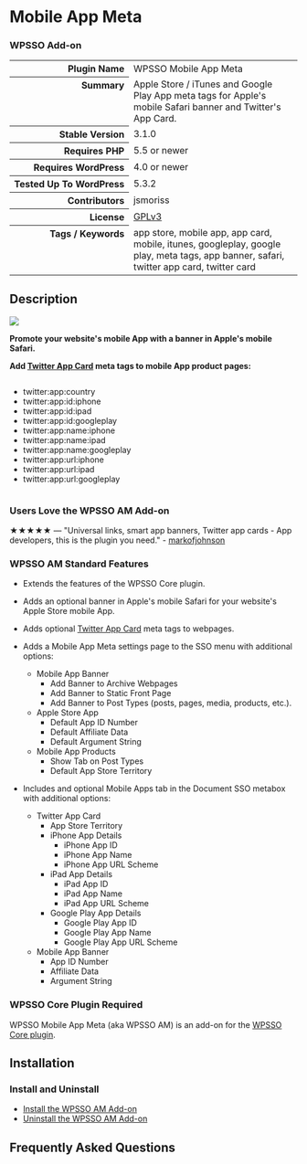 <h1>Mobile App Meta</h1><h3>WPSSO Add-on</h3>

<table>
<tr><th align="right" valign="top" nowrap>Plugin Name</th><td>WPSSO Mobile App Meta</td></tr>
<tr><th align="right" valign="top" nowrap>Summary</th><td>Apple Store / iTunes and Google Play App meta tags for Apple&#039;s mobile Safari banner and Twitter&#039;s App Card.</td></tr>
<tr><th align="right" valign="top" nowrap>Stable Version</th><td>3.1.0</td></tr>
<tr><th align="right" valign="top" nowrap>Requires PHP</th><td>5.5 or newer</td></tr>
<tr><th align="right" valign="top" nowrap>Requires WordPress</th><td>4.0 or newer</td></tr>
<tr><th align="right" valign="top" nowrap>Tested Up To WordPress</th><td>5.3.2</td></tr>
<tr><th align="right" valign="top" nowrap>Contributors</th><td>jsmoriss</td></tr>
<tr><th align="right" valign="top" nowrap>License</th><td><a href="https://www.gnu.org/licenses/gpl.txt">GPLv3</a></td></tr>
<tr><th align="right" valign="top" nowrap>Tags / Keywords</th><td>app store, mobile app, app card, mobile, itunes, googleplay, google play, meta tags, app banner, safari, twitter app card, twitter card</td></tr>
</table>

<h2>Description</h2>

<p style="margin:0;"><img class="readme-icon" src="https://surniaulula.github.io/wpsso-am/assets/icon-256x256.png"></p>

<p><strong>Promote your website's mobile App with a banner in Apple's mobile Safari.</strong></p>

<p><strong>Add <a href="https://dev.twitter.com/cards/types/app">Twitter App Card</a> meta tags to mobile App product pages:</strong></p>

<ul style="display:inline-block;">
<li>twitter:app:country</li>
<li>twitter:app:id:iphone</li>
<li>twitter:app:id:ipad</li>
<li>twitter:app:id:googleplay</li>
<li>twitter:app:name:iphone</li>
<li>twitter:app:name:ipad</li>
<li>twitter:app:name:googleplay</li>
<li>twitter:app:url:iphone</li>
<li>twitter:app:url:ipad</li>
<li>twitter:app:url:googleplay</li>
</ul>

<h3>Users Love the WPSSO AM Add-on</h3>

<p>&#x2605;&#x2605;&#x2605;&#x2605;&#x2605; &mdash; "Universal links, smart app banners, Twitter app cards - App developers, this is the plugin you need." - <a href="https://wordpress.org/support/topic/universal-links-smart-app-banners-twitter-app-cards/">markofjohnson</a></p>

<h3>WPSSO AM Standard Features</h3>

<ul>
<li><p>Extends the features of the WPSSO Core plugin.</p></li>
<li><p>Adds an optional banner in Apple's mobile Safari for your website's Apple Store mobile App.</p></li>
<li><p>Adds optional <a href="https://dev.twitter.com/cards/types/app">Twitter App Card</a> meta tags to webpages.</p></li>
<li><p>Adds a Mobile App Meta settings page to the SSO menu with additional options:</p>

<ul>
<li>Mobile App Banner

<ul>
<li>Add Banner to Archive Webpages</li>
<li>Add Banner to Static Front Page</li>
<li>Add Banner to Post Types (posts, pages, media, products, etc.).</li>
</ul></li>
<li>Apple Store App

<ul>
<li>Default App ID Number</li>
<li>Default Affiliate Data</li>
<li>Default Argument String</li>
</ul></li>
<li>Mobile App Products

<ul>
<li>Show Tab on Post Types</li>
<li>Default App Store Territory</li>
</ul></li>
</ul></li>
<li><p>Includes and optional Mobile Apps tab in the Document SSO metabox with additional options:</p>

<ul>
<li>Twitter App Card

<ul>
<li>App Store Territory</li>
<li>iPhone App Details

<ul>
<li>iPhone App ID</li>
<li>iPhone App Name</li>
<li>iPhone App URL Scheme</li>
</ul></li>
<li>iPad App Details

<ul>
<li>iPad App ID</li>
<li>iPad App Name</li>
<li>iPad App URL Scheme</li>
</ul></li>
<li>Google Play App Details

<ul>
<li>Google Play App ID</li>
<li>Google Play App Name</li>
<li>Google Play App URL Scheme</li>
</ul></li>
</ul></li>
<li>Mobile App Banner

<ul>
<li>App ID Number</li>
<li>Affiliate Data</li>
<li>Argument String</li>
</ul></li>
</ul></li>
</ul>

<h3>WPSSO Core Plugin Required</h3>

<p>WPSSO Mobile App Meta (aka WPSSO AM) is an add-on for the <a href="https://wordpress.org/plugins/wpsso/">WPSSO Core plugin</a>.</p>


<h2>Installation</h2>

<h3 class="top">Install and Uninstall</h3>

<ul>
<li><a href="https://wpsso.com/docs/plugins/wpsso-am/installation/install-the-plugin/">Install the WPSSO AM Add-on</a></li>
<li><a href="https://wpsso.com/docs/plugins/wpsso-am/installation/uninstall-the-plugin/">Uninstall the WPSSO AM Add-on</a></li>
</ul>


<h2>Frequently Asked Questions</h2>





